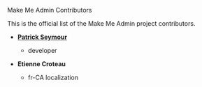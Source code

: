 Make Me Admin Contributors

This is the official list of the Make Me Admin project contributors.

* **[Patrick Seymour](https://makemeadmin.com)**

  * developer

* **Etienne Croteau**

  * fr-CA localization
